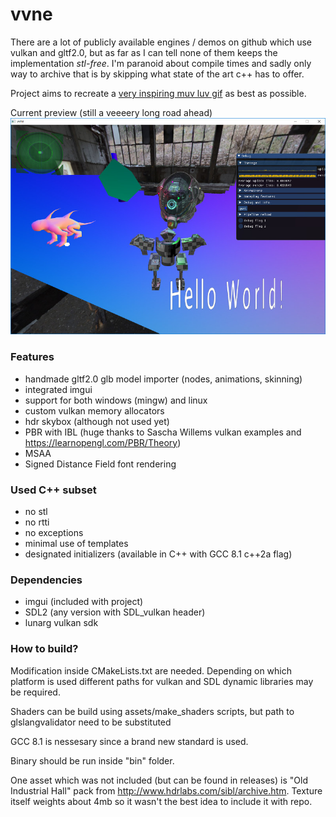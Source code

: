 # vvne

There are a lot of publicly available engines / demos on github which use vulkan and gltf2.0, but as far as I can tell none of them keeps the implementation *stl-free*. I'm paranoid about compile times and sadly only way to archive that is by skipping what state of the art c++ has to offer.

Project aims to recreate a [very inspiring muv luv gif](https://thumbs.gfycat.com/HelplessRealAlbacoretuna-size_restricted.gif) as best as possible.

Current preview (still a veeeery long road ahead)
![status preview image](assets/current_status.jpg)

### Features
- handmade gltf2.0 glb model importer (nodes, animations, skinning)
- integrated imgui
- support for both windows (mingw) and linux
- custom vulkan memory allocators
- hdr skybox (although not used yet)
- PBR with IBL (huge thanks to Sascha Willems vulkan examples and https://learnopengl.com/PBR/Theory)
- MSAA
- Signed Distance Field font rendering

### Used C++ subset
- no stl
- no rtti
- no exceptions
- minimal use of templates
- designated initializers (available in C++ with GCC 8.1 c++2a flag)

### Dependencies
- imgui (included with project)
- SDL2 (any version with SDL_vulkan header)
- lunarg vulkan sdk

### How to build?
Modification inside CMakeLists.txt are needed. Depending on which platform is used different paths for vulkan and SDL dynamic libraries may be required.

Shaders can be build using assets/make_shaders scripts, but path to glslangvalidator need to be substituted

GCC 8.1 is nessesary since a brand new standard is used.

Binary should be run inside "bin" folder.

One asset which was not included (but can be found in releases) is "Old Industrial Hall" pack from http://www.hdrlabs.com/sibl/archive.htm.
Texture itself weights about 4mb so it wasn't the best idea to include it with repo.
